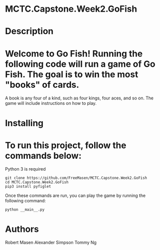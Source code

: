 # MCTC.Capstone.Week2.GoFish

# Description

# Welcome to Go Fish! Running the following code will run a game of Go Fish. The goal is to win the most "books" of cards.
  A book is any four of a kind, such as four kings, four aces, and so on. The game will include instructions on how to play.

# Installing

# To run this project, follow the commands below:

  Python 3 is required

```
git clone https://github.com/FreeMasen/MCTC.Capstone.Week2.GoFish
cd MCTC.Capstone.Week2.GoFish
pip3 install pyfiglet
```

  Once these commands are run, you can play the game by running the following command:

  ```python __main__.py```

# Authors

  Robert Masen
  Alexander Simpson
  Tommy Ng

